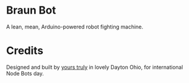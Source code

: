 # Braun Bot

A lean, mean, Arduino-powered robot fighting machine.

# Credits
Designed and built by [yours truly](http://bryanbraun.com) in lovely Dayton Ohio, for international Node Bots day.
